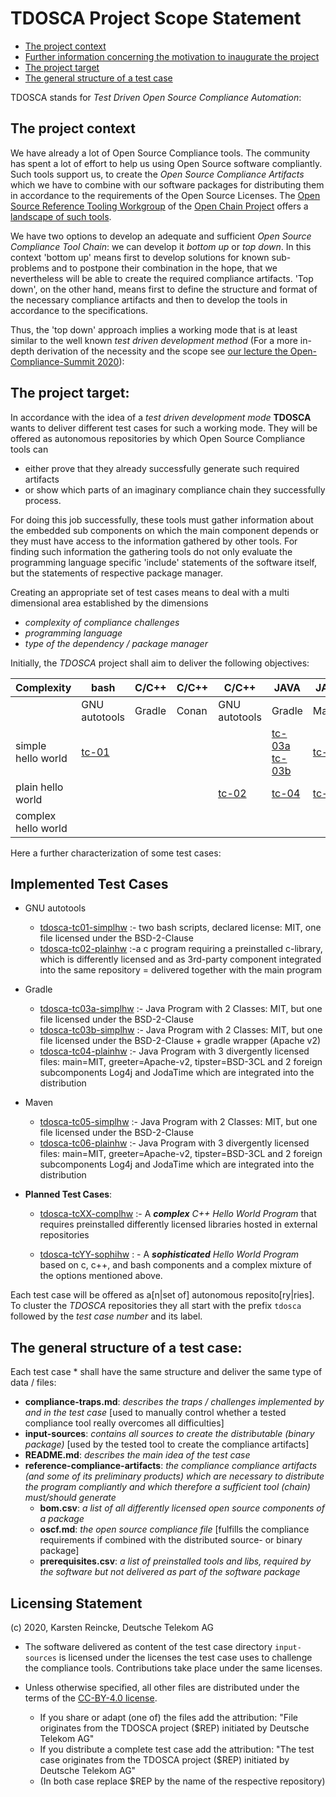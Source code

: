# TDOSCA Project Scope Statement

* [The project context](#PrjContext)
* [Further information concerning the motivation to inaugurate the project](./doc/tdcosca-motivation.pdf)
* [The project target](#PrjTarget)
* [The general structure of a test case](#TCStructure)


TDOSCA stands for *Test Driven Open Source Compliance Automation*:

## The project context <a id="PrjContext"></a>
We have already a lot of Open Source Compliance tools. The community has spent a lot of effort to help us using Open Source software compliantly. Such tools support us, to create the *Open Source Compliance Artifacts* which we have to combine with our software packages for distributing them in accordance to the requirements of the Open Source Licenses. The [Open Source Reference Tooling Workgroup](http://oss-compliance-tooling.org/) of the [Open Chain Project](https://www.openchainproject.org/) offers a [landscape of such tools](http://oss-compliance-tooling.org/Tooling-Landscape/OSS-Based-License-Compliance-Tools/).

We have two options to develop an adequate and sufficient *Open Source Compliance Tool Chain*: we can develop it *bottom up* or *top down*. In this context 'bottom up' means first to develop solutions for known sub-problems and to postpone their combination in the hope, that we nevertheless will be able to create the required compliance artifacts. 'Top down', on the other hand, means first to define the structure and format of the necessary compliance artifacts and then to develop the tools in accordance to the specifications.  


Thus, the 'top down' approach implies a working mode that is at least similar to the well known *test driven development method* (For a more in-depth derivation of the necessity and the scope see [our lecture the Open-Compliance-Summit 2020](./doc/20201201-lecture-at-open-compliance-summit/README.md)):

## The project target: <a id="PrjTarget"></a>

In accordance with the idea of a *test driven development mode* **TDOSCA** wants to deliver different test cases for such a working mode. They will be offered as autonomous repositories by which Open Source Compliance tools can

* either prove that they already successfully generate such required artifacts
* or show which parts of an imaginary compliance chain they successfully process.

For doing this job successfully, these tools must gather information about the embedded sub components on which the main component depends or they must have access to the information gathered by other tools. For finding such information the gathering tools do not only evaluate the programming language specific 'include' statements of the software itself, but the statements of respective package manager.

Creating an appropriate set of test cases means to deal with a multi dimensional area established by the dimensions

* *complexity of compliance challenges*
* *programming language*
* *type of the dependency / package manager*

Initially, the *TDOSCA* project shall aim to deliver the following objectives:

| Complexity | bash | C/C++ | C/C++ | C/C++ | JAVA | JAVA | PHP | PYTHON | NODE.JS |
|-|-|-|-|-|-|-|-|-|-|
| | GNU autotools | Gradle | Conan | GNU autotools | Gradle | Maven | Composer | PIP | NPM |
| simple hello world | [tc-01](#TC01)  |  |  |  | [tc-03a](#TC03A) [tc-03b](#TC03b) | [tc-05](#TC05)  |  |  |
| plain hello world |  |  |  | [tc-02](#TC02) | [tc-04](#TC04) | [tc-06](#TC06) |  |  |
| complex hello world |  |  |  |  |  |  |  |  |

Here a further characterization of some test cases:

## Implemented Test Cases

* GNU autotools
  - <a id="TC01">[tdosca-tc01-simplhw](https://github.com/Open-Source-Compliance/tdosca-tc01-simplhw) :- two bash scripts, declared license: MIT, one file licensed under the BSD-2-Clause
  - <a id="TC02">[tdosca-tc02-plainhw](https://github.com/Open-Source-Compliance/tdosca-tc02-plainhw) :-a c program requiring a preinstalled c-library, which is differently licensed and as 3rd-party component integrated into the same repository = delivered together with the main program
* Gradle
  - <a id="TC03A">[tdosca-tc03a-simplhw](https://github.com/Open-Source-Compliance/tdosca-tc03a-simplhw) :- Java Program with 2 Classes: MIT, but one file licensed under the BSD-2-Clause
  - <a id="TC03b">[tdosca-tc03b-simplhw](https://github.com/Open-Source-Compliance/tdosca-tc03b-simplhw) :- Java Program with 2 Classes: MIT, but one file licensed under the BSD-2-Clause + gradle wrapper (Apache v2)
  - <a id="TC04">[tdosca-tc04-plainhw](https://github.com/Open-Source-Compliance/tdosca-tc04-plainhw) :- Java Program with 3 divergently licensed files: main=MIT, greeter=Apache-v2, tipster=BSD-3CL and 2 foreign subcomponents Log4j and JodaTime which are integrated into the distribution
* Maven
  - <a id="TC05">[tdosca-tc05-simplhw](https://github.com/Open-Source-Compliance/tdosca-tc05-simplhw) :- Java Program with 2 Classes: MIT, but one file licensed under the BSD-2-Clause
  - <a id="TC06">[tdosca-tc06-plainhw](https://github.com/Open-Source-Compliance/tdosca-tc06-plainhw) :- Java Program with 3 divergently licensed files: main=MIT, greeter=Apache-v2, tipster=BSD-3CL and 2 foreign subcomponents Log4j and JodaTime which are integrated into the distribution

* **Planned Test Cases**:

  - [tdosca-tcXX-complhw](https://github.com/Open-Source-Compliance/) :- A ***complex*** *C++ Hello World Program* that requires preinstalled differently licensed libraries  hosted in external repositories

  - [tdosca-tcYY-sophihw](https://github.com/Open-Source-Compliance/) : - A ***sophisticated*** *Hello World Program* based on c, c++, and bash components and a complex mixture of the options mentioned above.

Each test case will be offered as a[n|set of] autonomous reposito[ry|ries]. To cluster the *TDOSCA* repositories they all start with the prefix ``tdosca`` followed by the *test case number* and its label.

## The general structure of a test case: <a id="TCStructure"></a>

Each test case * shall have the same structure and deliver the same type of data / files:

* **compliance-traps.md**: *describes the traps / challenges implemented by and in the test case* [used to manually control whether a tested compliance tool really overcomes all difficulties]
* **input-sources**: *contains all sources to create the distributable (binary package)* [used by the tested tool to create the compliance artifacts]
* **README.md**: *describes the main idea of the test case*
* **reference-compliance-artifacts**: *the compliance compliance artifacts (and some of its preliminary products) which are necessary to distribute the program compliantly and which therefore a sufficient tool (chain) must/should generate*
  - **bom.csv**: *a list of all differently licensed open source components of a package*
  - **oscf.md**: *the open source compliance file* [fulfills the compliance requirements if combined with the distributed source- or binary package]
  - **prerequisites.csv**: *a list of preinstalled tools and libs, required by the software but not delivered as part of the software package*

## Licensing Statement

(c) 2020, Karsten Reincke, Deutsche Telekom AG

* The software delivered as content of the test case directory ``input-sources`` is licensed under the licenses the test case uses to challenge the compliance tools. Contributions take place under the same licenses.

* Unless otherwise specified, all other files are distributed under the terms of the [CC-BY-4.0 license](https://creativecommons.org/licenses/by/4.0/).
  - If you share or adapt (one of) the files add the attribution: "File originates from the TDOSCA project ($REP) initiated by Deutsche Telekom AG"
  - If you distribute a complete test case add the attribution: "The test case originates from the TDOSCA project ($REP) initiated by Deutsche Telekom AG"
  - (In both case replace $REP by the name of the respective repository)
